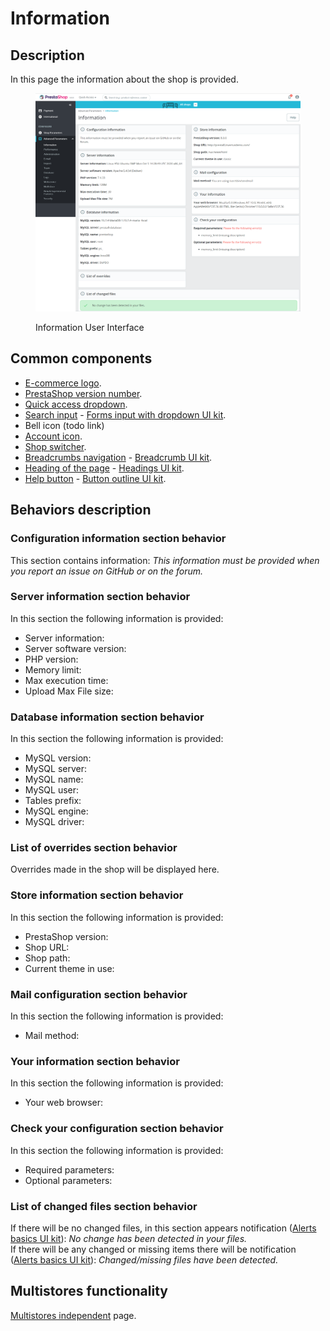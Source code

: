 # Information

## Description

In this page the information about the shop is provided.

<figure><img src="../../../../../.gitbook/assets/image (47).png" alt=""><figcaption><p>Information User Interface</p></figcaption></figure>

## Common components <a href="#common-components" id="common-components"></a>

* [E-commerce logo](../../../common-components/back-office-header/prestashop-logo.md).
* [PrestaShop version number](../../../common-components/prestashop-version-number.md).
* [Quick access dropdown](../../../common-components/quick-access-dropdown.md).
* [Search input](../../../common-components/search-input-field.md) - [Forms input with dropdown UI kit](https://build.prestashop-project.org/prestashop-ui-kit/?path=/story/forms--input-with-dropdown).
* Bell icon (todo link)
* [Account icon](../../../common-components/account-icon.md).
* [Shop switcher](../../../common-components/shop-switcher.md).
* [Breadcrumbs navigation](../../../common-components/breadcrumbs.md) - [Breadcrumb UI kit](https://build.prestashop.com/prestashop-ui-kit/?path=/story/breadcrumb--breadcrumb).
* [Heading of the page](../../../common-components/heading-of-the-page.md) - [Headings UI ](https://build.prestashop.com/prestashop-ui-kit/?path=/story/headings--headings)[kit](https://build.prestashop-project.org/prestashop-ui-kit/?path=/story/headings--headings).
* [Help button](../../../common-components/help-button.md) - [Button outline UI kit](https://build.prestashop-project.org/prestashop-ui-kit/?path=/story/buttons--outline).&#x20;

## Behaviors description

### Configuration information section behavior

This section contains information: _This information must be provided when you report an issue on GitHub or on the forum._

### Server information section behavior

In this section the following information is provided:

* Server information:
* Server software version:
* PHP version:
* Memory limit:
* Max execution time:
* Upload Max File size:

### Database information section behavior

In this section the following information is provided:

* MySQL version:
* MySQL server:
* MySQL name:
* MySQL user:
* Tables prefix:
* MySQL engine:
* MySQL driver:

### List of overrides section behavior

Overrides made in the shop will be displayed here.

### Store information section behavior

In this section the following information is provided:

* PrestaShop version:
* Shop URL:
* Shop path:
* Current theme in use:

### Mail configuration section behavior

In this section the following information is provided:

* Mail method:

### Your information section behavior

In this section the following information is provided:

* Your web browser:

### Check your configuration section behavior

In this section the following information is provided:

* Required parameters:
* Optional parameters:

### List of changed files section behavior

If there will be no changed files, in this section appears notification ([Alerts basics UI kit](https://build.prestashop-project.org/prestashop-ui-kit/?path=/story/alerts--basics)): _No change has been detected in your files._\
If there will be any changed or missing items there will be notification ([Alerts basics UI kit](https://build.prestashop-project.org/prestashop-ui-kit/?path=/story/alerts--basics)): _Changed/missing files have been detected._

## Multistores functionality

[Multistores independent](../../../common-components/multistores-independent.md) page.

